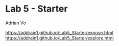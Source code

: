 # Lab 5 - Starter

Adrian Vo

https://addrain1.github.io/Lab5_Starter/expose.html
https://addrain1.github.io/Lab5_Starter/explore.html